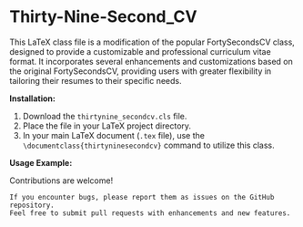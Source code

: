 # Thirty-Nine-Second_CV
This LaTeX class file is a modification of the popular FortySecondsCV class, designed to provide a customizable and professional curriculum vitae format. It incorporates several enhancements and customizations based on the original FortySecondsCV, providing users with greater flexibility in tailoring their resumes to their specific needs.


**Installation:**

1.  Download the `thirtynine_secondcv.cls` file.
2.  Place the file in your LaTeX project directory.
3.  In your main LaTeX document (`.tex` file), use the `\documentclass{thirtyninesecondcv}` command to utilize this class.

**Usage Example:**


Contributions are welcome!

    If you encounter bugs, please report them as issues on the GitHub repository.
    Feel free to submit pull requests with enhancements and new features.
